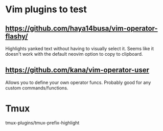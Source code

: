 # Vim plugins to test
## https://github.com/haya14busa/vim-operator-flashy/
Highlights yanked text without having to visually select it.
Seems like it doesn't work with the default neovim option to copy to clipboard.

## https://github.com/kana/vim-operator-user
Allows you to define your own operator funcs. Probably good for any custom commands/functions.

# Tmux
tmux-plugins/tmux-prefix-highlight
